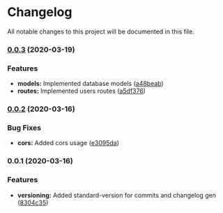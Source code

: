 # Changelog

All notable changes to this project will be documented in this file.
### [0.0.3](https://github.com/DataHearth/RBNB-BACK/compare/v0.0.2...v0.0.3) (2020-03-19)


### Features

* **models:** Implemented database models  ([a48beab](https://github.com/DataHearth/RBNB-BACK/commit/a48beab4e51411fc9e69336563276ce301d0efbc))
* **routes:** Implemented users routes ([a5df376](https://github.com/DataHearth/RBNB-BACK/commit/a5df3764ed185b6bda0fb355519e8016b6eb4ed0))

### [0.0.2](https://github.com/DataHearth/RBNB-BACK/compare/v0.0.1...v0.0.2) (2020-03-16)


### Bug Fixes

* **cors:** Added cors usage ([e3095da](https://github.com/DataHearth/RBNB-BACK/commit/e3095daa73fccb41ecde01e639e5e9181c814313))

### 0.0.1 (2020-03-16)


### Features

* **versioning:** Added standard-version for commits and changelog gen ([8304c35](https://github.com/DataHearth/RBNB-BACK/commit/8304c3506d627aca7c8cf81fe6c0585bf023b081))
